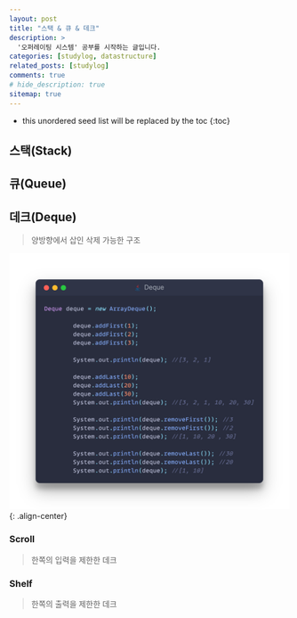 ```yaml
---
layout: post
title: "스택 & 큐 & 데크"
description: >
  '오퍼레이팅 시스템' 공부를 시작하는 글입니다.
categories: [studylog, datastructure]
related_posts: [studylog]
comments: true
# hide_description: true
sitemap: true
---
```


* this unordered seed list will be replaced by the toc
{:toc}

## 스택(Stack)

## 큐(Queue)

## 데크(Deque)
> 양방향에서 삽인 삭제 가능한 구조

![Image](/assets/study/자료구조/선형자료구조/dequeImage.png){: .align-center}

### Scroll
> 한쪽의 입력을 제한한 데크

### Shelf
> 한쪽의 출력을 제한한 데크